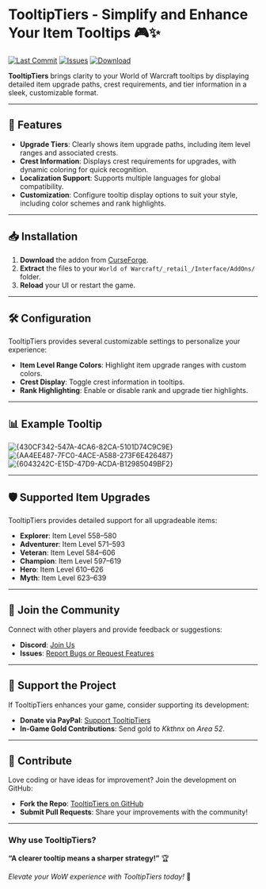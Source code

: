 # TooltipTiers - Simplify and Enhance Your Item Tooltips 🎮✨

[![Last Commit](https://img.shields.io/github/last-commit/Kkthnx-Wow/TooltipTiers/main)](https://github.com/Kkthnx-Wow/TooltipTiers/commits/main)
[![Issues](https://img.shields.io/github/issues/Kkthnx-Wow/TooltipTiers)](https://github.com/Kkthnx-Wow/TooltipTiers/issues)
[![Download](https://img.shields.io/badge/CurseForge-Download-orange)](https://www.curseforge.com/wow/addons/tooltiptiers)

**TooltipTiers** brings clarity to your World of Warcraft tooltips by displaying detailed item upgrade paths, crest requirements, and tier information in a sleek, customizable format.

---

## 🌟 Features
- **Upgrade Tiers**: Clearly shows item upgrade paths, including item level ranges and associated crests.
- **Crest Information**: Displays crest requirements for upgrades, with dynamic coloring for quick recognition.
- **Localization Support**: Supports multiple languages for global compatibility.
- **Customization**: Configure tooltip display options to suit your style, including color schemes and rank highlights.

---

## 📥 Installation
1. **Download** the addon from [CurseForge](https://www.curseforge.com/wow/addons/tooltiptiers).
2. **Extract** the files to your `World of Warcraft/_retail_/Interface/AddOns/` folder.
3. **Reload** your UI or restart the game.

---

## 🛠️ Configuration
TooltipTiers provides several customizable settings to personalize your experience:
- **Item Level Range Colors**: Highlight item upgrade ranges with custom colors.
- **Crest Display**: Toggle crest information in tooltips.
- **Rank Highlighting**: Enable or disable rank and upgrade tier highlights.

---

## 📊 Example Tooltip

![{430CF342-547A-4CA6-82CA-5101D74C9C9E}](https://github.com/user-attachments/assets/a830d98e-ec78-46e9-938d-a924a6fd3f08)   
![{AA4EE487-7FC0-4ACE-A588-273F6E426487}](https://github.com/user-attachments/assets/f52e7d6d-0c1f-4e77-aa2f-7c55b32699df)   
![{6043242C-E15D-47D9-ACDA-B12985049BF2}](https://github.com/user-attachments/assets/b00a9774-2497-4c89-97cb-c70f56fdc4de)   

---

## 🛡️ Supported Item Upgrades
TooltipTiers provides detailed support for all upgradeable items:
- **Explorer**: Item Level 558–580
- **Adventurer**: Item Level 571–593
- **Veteran**: Item Level 584–606
- **Champion**: Item Level 597–619
- **Hero**: Item Level 610–626
- **Myth**: Item Level 623–639

---

## 🚀 Join the Community
Connect with other players and provide feedback or suggestions:
- **Discord**: [Join Us](https://discord.gg/Rc9wcK9cAB)
- **Issues**: [Report Bugs or Request Features](https://github.com/Kkthnx-Wow/TooltipTiers/issues)

---

## 🎁 Support the Project
If TooltipTiers enhances your game, consider supporting its development:
- **Donate via PayPal**: [Support TooltipTiers](https://www.paypal.com/donate/kkthnxtv)
- **In-Game Gold Contributions**: Send gold to *Kkthnx* on *Area 52*.

---

## 🤝 Contribute
Love coding or have ideas for improvement? Join the development on GitHub:
- **Fork the Repo**: [TooltipTiers on GitHub](https://github.com/Kkthnx-Wow/TooltipTiers)
- **Submit Pull Requests**: Share your improvements with the community!

---

### Why use TooltipTiers?  
**“A clearer tooltip means a sharper strategy!”** 🏆

*Elevate your WoW experience with TooltipTiers today!* 🎉
